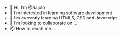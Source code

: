 - 👋 Hi, I’m @Rajolo
- 👀 I’m interested in learning software development
- 🌱 I’m currently learning HTML5, CSS and Javascript 
- 💞️ I’m looking to collaborate on ...
- 📫 How to reach me ...

<!---
Rajolo/Rajolo is a ✨ special ✨ repository because its `README.md` (this file) appears on your GitHub profile.
You can click the Preview link to take a look at your changes.
--->
